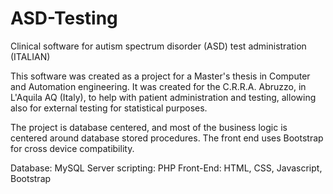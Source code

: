 # ASD-Testing
Clinical software for autism spectrum disorder (ASD) test administration (ITALIAN)


This software was created as a project for a Master's thesis in Computer and Automation engineering. It was created for the C.R.R.A. Abruzzo, in L'Aquila AQ (Italy), to help with patient administration and testing, allowing also for external testing for statistical purposes.

The project is database centered, and most of the business logic is centered around database stored procedures. The front end uses Bootstrap for cross device compatibility.


Database: MySQL
Server scripting: PHP
Front-End: HTML, CSS, Javascript, Bootstrap
